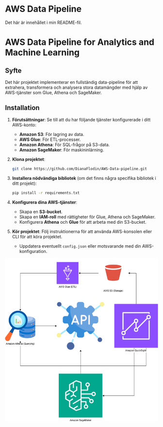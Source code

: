 ﻿# AWS Data Pipeline
Det här är innehållet i min README-fil.

# AWS Data Pipeline for Analytics and Machine Learning

## Syfte
Det här projektet implementerar en fullständig data-pipeline för att extrahera, transformera och analysera stora datamängder med hjälp av AWS-tjänster som Glue, Athena och SageMaker.

## Installation

1. **Förutsättningar**: Se till att du har följande tjänster konfigurerade i ditt AWS-konto:
   - **Amazon S3**: För lagring av data.
   - **AWS Glue**: För ETL-processer.
   - **Amazon Athena**: För SQL-frågor på S3-data.
   - **Amazon SageMaker**: För maskininlärning.

2. **Klona projektet**:
    ```bash
    git clone https://github.com/DianaFlodin/AWS-Data-pipeline.git
    ```

3. **Installera nödvändiga bibliotek** (om det finns några specifika bibliotek i ditt projekt):
    ```bash
    pip install -r requirements.txt
    ```

4. **Konfigurera dina AWS-tjänster**:
   - Skapa en **S3-bucket**.
   - Skapa en **IAM-roll** med rättigheter för Glue, Athena och SageMaker.
   - Konfigurera **Athena** och **Glue** för att arbeta med din S3-bucket.

5. **Kör projektet**: Följ instruktionerna för att använda AWS-konsolen eller CLI för att köra projektet.
   - Uppdatera eventuellt `config.json` eller motsvarande med din AWS-konfiguration.


![Architecture Diagram](images/AWSpicture.drawio.png)
